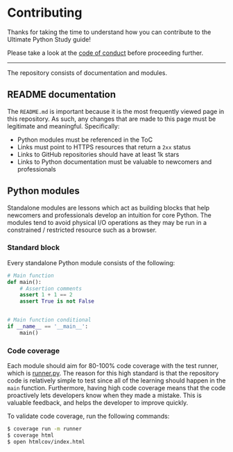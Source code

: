 # Contributing

Thanks for taking the time to understand how you can contribute to the
Ultimate Python Study guide!

Please take a look at the [code of conduct](CODE_OF_CONDUCT.md) before
proceeding further.

---

The repository consists of documentation and modules.

## README documentation

The `README.md` is important because it is the most frequently viewed page
in this repository. As such, any changes that are made to this page must be
legitimate and meaningful. Specifically:

- Python modules must be referenced in the ToC
- Links must point to HTTPS resources that return a `2xx` status
- Links to GitHub repositories should have at least 1k stars
- Links to Python documentation must be valuable to newcomers and professionals

## Python modules

Standalone modules are lessons which act as building blocks that help
newcomers and professionals develop an intuition for core Python. The
modules tend to avoid physical I/O operations as they may be run in a
constrained / restricted resource such as a browser.

### Standard block

Every standalone Python module consists of the following:

```python
# Main function
def main():
    # Assertion comments
    assert 1 + 1 == 2
    assert True is not False


# Main function conditional
if __name__ == '__main__':
    main()
```

### Code coverage

Each module should aim for 80-100% code coverage with the test runner, which
is [runner.py](runner.py). The reason for this high standard is that the
repository code is relatively simple to test since all of the learning should
happen in the `main` function. Furthermore, having high code coverage means
that the code proactively lets developers know when they made a mistake. This
is valuable feedback, and helps the developer to improve quickly.

To validate code coverage, run the following commands:

```bash
$ coverage run -m runner
$ coverage html
$ open htmlcov/index.html
```
